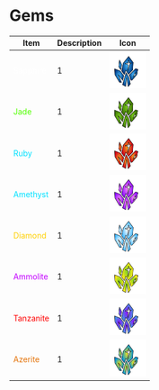 # Gems

| Item | Description | Icon |
| ---- | --------------------- | -------------- |
| <span style='color:#fff'>Sapphire</span> | 1 | <img width="65" src="media/gems/sapphire.svg" alt="Sapphire Icon"></img>
| <span style='color:#51ff00'>Jade</span> | 1 | <img width="65" src="media/gems/jade.svg" alt="Jade Icon"></img>
| <span style='color:#00e1ff'>Ruby</span> | 1 | <img width="65" src="media/gems/ruby.svg" alt="Ruby Icon"></img>
| <span style='color:#00e1ff'>Amethyst</span> | 1 | <img width="65" src="media/gems/amethyst.svg" alt="Amethyst Icon"></img>
| <span style='color:#ffd000'>Diamond</span> | 1 | <img width="65" src="media/gems/diamond.svg" alt="Diamond Icon"></img>
| <span style='color:#c300ff'>Ammolite</span> | 1 | <img width="65" src="media/gems/ammolite.svg" alt="Ammolite Icon"></img>
| <span style='color:red'>Tanzanite</span> | 1 | <img width="65" src="media/gems/tanzanite.svg" alt="Tanzanite Icon"></img>
| <span style='color:#e4740b'>Azerite</span> | 1 | <img width="65" src="media/gems/azerite.svg" alt="Azerite Icon"></img>

